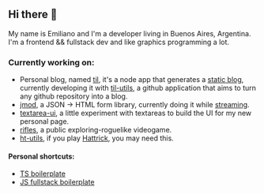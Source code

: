 ## Hi there 👋

My name is Emiliano and I'm a developer living in Buenos Aires, Argentina.
I'm a frontend && fullstack dev and like graphics programming a lot.

### Currently working on:
- Personal blog, named [til](https://github.com/carmon/til), it's a node app that generates a [static blog](https://til.vercel.app/), currently developing it with [til-utils](https://github.com/carmon/til-utils), a github application that aims to turn any github repository into a blog.
- [jmod](https://github.com/carmon/jmod), a JSON -> HTML form library, currently doing it while [streaming](https://www.twitch.tv/carmontv).
- [textarea-ui](https://github.com/carmon/textarea-ui), a little experiment with textareas to build the UI for my new personal page.
- [rifles](https://github.com/carmon/rifles), a public exploring-roguelike videogame.
- [ht-utils](https://github.com/carmon/ht-utils), if you play [Hattrick](https://hattrick.org), you may need this.

#### Personal shortcuts:
- [TS boilerplate](https://github.com/carmon/boiler-ts)
- [JS fullstack boilerplate](https://github.com/carmon/boiler-fullstack-js)

<!--
**carmon/carmon** is a ✨ _special_ ✨ repository because its `README.md` (this file) appears on your GitHub profile.

Here are some ideas to get you started:

- 🔭 I’m currently working on ...
- 🌱 I’m currently learning ...
- 👯 I’m looking to collaborate on ...
- 🤔 I’m looking for help with ...
- 💬 Ask me about ...
- 📫 How to reach me: ...
- 😄 Pronouns: ...
- ⚡ Fun fact: ...
-->
